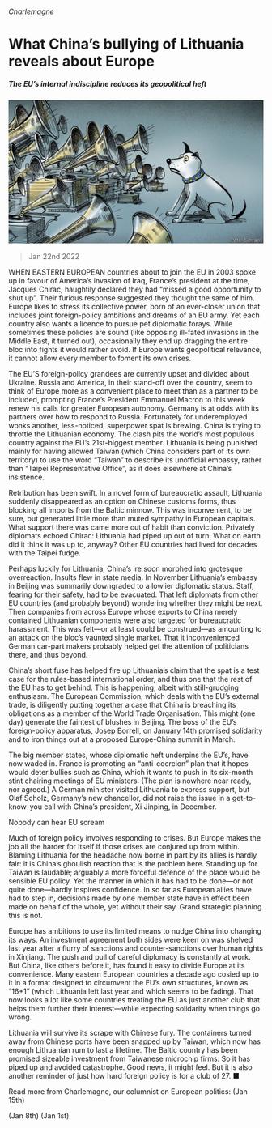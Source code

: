 ###### Charlemagne

# What China’s bullying of Lithuania reveals about Europe 

##### The EU’s internal indiscipline reduces its geopolitical heft 

![image](images/20220122_EUD000_0.jpg) 

> Jan 22nd 2022 

WHEN EASTERN EUROPEAN countries about to join the EU in 2003 spoke up in favour of America’s invasion of Iraq, France’s president at the time, Jacques Chirac, haughtily declared they had “missed a good opportunity to shut up”. Their furious response suggested they thought the same of him. Europe likes to stress its collective power, born of an ever-closer union that includes joint foreign-policy ambitions and dreams of an EU army. Yet each country also wants a licence to pursue pet diplomatic forays. While sometimes these policies are sound (like opposing ill-fated invasions in the Middle East, it turned out), occasionally they end up dragging the entire bloc into fights it would rather avoid. If Europe wants geopolitical relevance, it cannot allow every member to foment its own crises.

The EU’S foreign-policy grandees are currently upset and divided about Ukraine. Russia and America, in their stand-off over the country, seem to think of Europe more as a convenient place to meet than as a partner to be included, prompting France’s President Emmanuel Macron to this week renew his calls for greater European autonomy. Germany is at odds with its partners over how to respond to Russia. Fortunately for underemployed wonks another, less-noticed, superpower spat is brewing. China is trying to throttle the Lithuanian economy. The clash pits the world’s most populous country against the EU’s 21st-biggest member. Lithuania is being punished mainly for having allowed Taiwan (which China considers part of its own territory) to use the word “Taiwan” to describe its unofficial embassy, rather than “Taipei Representative Office”, as it does elsewhere at China’s insistence.


Retribution has been swift. In a novel form of bureaucratic assault, Lithuania suddenly disappeared as an option on Chinese customs forms, thus blocking all imports from the Baltic minnow. This was inconvenient, to be sure, but generated little more than muted sympathy in European capitals. What support there was came more out of habit than conviction. Privately diplomats echoed Chirac: Lithuania had piped up out of turn. What on earth did it think it was up to, anyway? Other EU countries had lived for decades with the Taipei fudge.

Perhaps luckily for Lithuania, China’s ire soon morphed into grotesque overreaction. Insults flew in state media. In November Lithuania’s embassy in Beijing was summarily downgraded to a lowlier diplomatic status. Staff, fearing for their safety, had to be evacuated. That left diplomats from other EU countries (and probably beyond) wondering whether they might be next. Then companies from across Europe whose exports to China merely contained Lithuanian components were also targeted for bureaucratic harassment. This was felt—or at least could be construed—as amounting to an attack on the bloc’s vaunted single market. That it inconvenienced German car-part makers probably helped get the attention of politicians there, and thus beyond.

China’s short fuse has helped fire up Lithuania’s claim that the spat is a test case for the rules-based international order, and thus one that the rest of the EU has to get behind. This is happening, albeit with still-grudging enthusiasm. The European Commission, which deals with the EU’s external trade, is diligently putting together a case that China is breaching its obligations as a member of the World Trade Organisation. This might (one day) generate the faintest of blushes in Beijing. The boss of the EU’s foreign-policy apparatus, Josep Borrell, on January 14th promised solidarity and to iron things out at a proposed Europe-China summit in March.

The big member states, whose diplomatic heft underpins the EU’s, have now waded in. France is promoting an “anti-coercion” plan that it hopes would deter bullies such as China, which it wants to push in its six-month stint chairing meetings of EU ministers. (The plan is nowhere near ready, nor agreed.) A German minister visited Lithuania to express support, but Olaf Scholz, Germany’s new chancellor, did not raise the issue in a get-to-know-you call with China’s president, Xi Jinping, in December.

Nobody can hear EU scream

Much of foreign policy involves responding to crises. But Europe makes the job all the harder for itself if those crises are conjured up from within. Blaming Lithuania for the headache now borne in part by its allies is hardly fair: it is China’s ghoulish reaction that is the problem here. Standing up for Taiwan is laudable; arguably a more forceful defence of the place would be sensible EU policy. Yet the manner in which it has had to be done—or not quite done—hardly inspires confidence. In so far as European allies have had to step in, decisions made by one member state have in effect been made on behalf of the whole, yet without their say. Grand strategic planning this is not.

Europe has ambitions to use its limited means to nudge China into changing its ways. An investment agreement both sides were keen on was shelved last year after a flurry of sanctions and counter-sanctions over human rights in Xinjiang. The push and pull of careful diplomacy is constantly at work. But China, like others before it, has found it easy to divide Europe at its convenience. Many eastern European countries a decade ago cosied up to it in a format designed to circumvent the EU’s own structures, known as “16+1” (which Lithuania left last year and which seems to be fading). That now looks a lot like some countries treating the EU as just another club that helps them further their interest—while expecting solidarity when things go wrong.

Lithuania will survive its scrape with Chinese fury. The containers turned away from Chinese ports have been snapped up by Taiwan, which now has enough Lithuanian rum to last a lifetime. The Baltic country has been promised sizeable investment from Taiwanese microchip firms. So it has piped up and avoided catastrophe. Good news, it might feel. But it is also another reminder of just how hard foreign policy is for a club of 27. ■

Read more from Charlemagne, our columnist on European politics: (Jan 15th)

 (Jan 8th) (Jan 1st)

